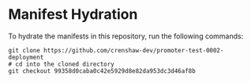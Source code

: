 # Manifest Hydration

To hydrate the manifests in this repository, run the following commands:

```shell
git clone https://github.com/crenshaw-dev/promoter-test-0002-deployment
# cd into the cloned directory
git checkout 99358d0caba0c42e5929d8e82da953dc3d46af8b
```
